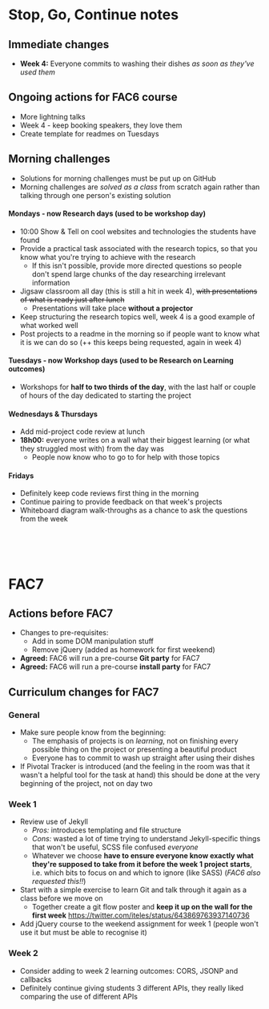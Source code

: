 # Stop, Go, Continue notes

## Immediate changes
+ **Week 4:** Everyone commits to washing their dishes _as soon as they've used them_

## Ongoing actions for FAC6 course
+ More lightning talks
+ Week 4 - keep booking speakers, they love them
+ Create template for readmes on Tuesdays

## Morning challenges
+ Solutions for morning challenges must be put up on GitHub
+ Morning challenges are _solved as a class_ from scratch again rather than talking through one person's existing solution

#### Mondays - now Research days (used to be workshop day)
+ 10:00 Show & Tell on cool websites and technologies the students have found
+ Provide a practical task associated with the research topics, so that you know what you're trying to achieve with the research
  + If this isn't possible, provide more directed questions so people don't spend large chunks of the day researching irrelevant information
+ Jigsaw classroom all day (this is still a hit in week 4), ~~with presentations of what is ready just after lunch~~
  + Presentations will take place **without a projector**
+ Keep structuring the research topics well, week 4 is a good example of what worked well
+ Post projects to a readme in the morning so if people want to know what it is we can do so
(++ this keeps being requested, again in week 4)


#### Tuesdays - now Workshop days (used to be Research on Learning outcomes)
+ Workshops for **half to two thirds of the day**, with the last half or couple of hours of the day dedicated to starting the project

#### Wednesdays & Thursdays
+ Add mid-project code review at lunch
+ **18h00:** everyone writes on a wall what their biggest learning (or what they struggled most with) from the day was
  + People now know who to go to for help with those topics

#### Fridays
+ Definitely keep code reviews first thing in the morning
+ Continue pairing to provide feedback on that week's projects
+ Whiteboard diagram walk-throughs as a chance to ask the questions from the week

<br/>
<br/>
<br/>

# FAC7

## Actions before FAC7
+ Changes to pre-requisites:
  + Add in some DOM manipulation stuff
  + Remove jQuery (added as homework for first weekend)
+ **Agreed:** FAC6 will run a pre-course **Git party** for FAC7
+ **Agreed:** FAC6 will run a pre-course **install party** for FAC7

## Curriculum changes for FAC7

### General
+ Make sure people know from the beginning:
  + The emphasis of projects is on _learning_, not on finishing every possible thing on the project or presenting a beautiful product
  + Everyone has to commit to wash up straight after using their dishes
+ If Pivotal Tracker is introduced (and the feeling in the room was that it wasn't a helpful tool for the task at hand) this should be done at the very beginning of the project, not on day two

### Week 1
+ Review use of Jekyll
  + _Pros:_ introduces templating and file structure
  + _Cons:_ wasted a lot of time trying to understand Jekyll-specific things that won't be useful, SCSS file confused _everyone_
  + Whatever we choose **have to ensure everyone know exactly what they're supposed to take from it before the week 1 project starts**, i.e. which bits to focus on and which to ignore (like SASS) (_FAC6 also requested this!!_)
+ Start with a simple exercise to learn Git and talk through it again as a class before we move on
  + Together create a git flow poster and **keep it up on the wall for the first week** 
  https://twitter.com/iteles/status/643869763937140736
+ Add jQuery course to the weekend assignment for week 1 (people won't use it but must be able to recognise it)

### Week 2
+ Consider adding to week 2 learning outcomes: CORS, JSONP and callbacks
+ Definitely continue giving students 3 different APIs, they really liked comparing the use of different APIs
